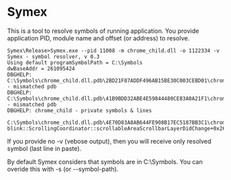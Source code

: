 # Symex

This is a tool to resolve symbols of running application. You provide
application PID, module name and offset (or address) to resolve.

```
Symex\Release>Symex.exe --pid 11008 -m chrome_child.dll -o 1122334 -v
Symex - symbol resolver, v 0.3
Using default programSymbolPath = C:\Symbols
dwBaseAddr = 261095424
DBGHELP: C:\Symbols\chrome_child.dll.pdb\2BD21F87ADDF496AB15BE30C003CEBD01\chrome_child.dll.pdb - mismatched pdb
DBGHELP: C:\Symbols\chrome_child.dll.pdb\41B9BDD32ABE4E59844480CE83A0A21F1\chrome_child.dll.pdb - mismatched pdb
DBGHELP: chrome_child - private symbols & lines
        C:\Symbols\chrome_child.dll.pdb\4E70D83A8AB644FE908B17EC5187BB3C1\chrome_child.dll.pdb
blink::ScrollingCoordinator::scrollableAreaScrollbarLayerDidChange+0x262
```

If you provide no -v (vebose output), then you will receive only
resolved symbol (last line in paste).

By default Symex considers that symbols are in C:\\Symbols. You can
overide this with -s (or --symbol-path).
